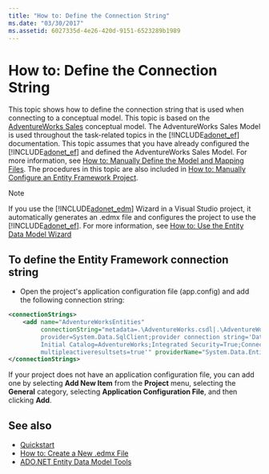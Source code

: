 ```yaml
---
title: "How to: Define the Connection String"
ms.date: "03/30/2017"
ms.assetid: 6027335d-4e26-420d-9151-6523289b1989
---
```

# How to: Define the Connection String

This topic shows how to define the connection string that is used when connecting to a conceptual model. This topic is based on the [AdventureWorks Sales](https://docs.microsoft.com/previous-versions/dotnet/netframework-4.0/bb387147(v=vs.100)) conceptual model. The AdventureWorks Sales Model is used throughout the task-related topics in the [!INCLUDE[adonet_ef](../../../../../includes/adonet-ef-md.md)] documentation. This topic assumes that you have already configured the [!INCLUDE[adonet_ef](../../../../../includes/adonet-ef-md.md)] and defined the AdventureWorks Sales Model. For more information, see [How to: Manually Define the Model and Mapping Files](https://docs.microsoft.com/previous-versions/dotnet/netframework-4.0/bb399785(v=vs.100)). The procedures in this topic are also included in [How to: Manually Configure an Entity Framework Project](https://docs.microsoft.com/previous-versions/dotnet/netframework-4.0/bb738546(v=vs.100)).

> [!NOTE]
> If you use the [!INCLUDE[adonet_edm](../../../../../includes/adonet-edm-md.md)] Wizard in a Visual Studio project, it automatically generates an .edmx file and configures the project to use the [!INCLUDE[adonet_ef](../../../../../includes/adonet-ef-md.md)]. For more information, see [How to: Use the Entity Data Model Wizard](https://docs.microsoft.com/previous-versions/dotnet/netframework-4.0/bb738677(v=vs.100))

## To define the Entity Framework connection string

- Open the project's application configuration file (app.config) and add the following connection string:

```xml
<connectionStrings>
    <add name="AdventureWorksEntities" 
         connectionString="metadata=.\AdventureWorks.csdl|.\AdventureWorks.ssdl|.\AdventureWorks.msl;
         provider=System.Data.SqlClient;provider connection string='Data Source=localhost;
         Initial Catalog=AdventureWorks;Integrated Security=True;Connection Timeout=60;
         multipleactiveresultsets=true'" providerName="System.Data.EntityClient" />
</connectionStrings>
```

If your project does not have an application configuration file, you can add one by selecting **Add New Item** from the **Project** menu, selecting the **General** category, selecting **Application Configuration File**, and then clicking **Add**.

## See also

- [Quickstart](https://docs.microsoft.com/previous-versions/dotnet/netframework-4.0/bb399182(v=vs.100))
- [How to: Create a New .edmx File](https://docs.microsoft.com/previous-versions/dotnet/netframework-4.0/cc716703(v=vs.100))
- [ADO.NET Entity Data Model  Tools](https://docs.microsoft.com/previous-versions/dotnet/netframework-4.0/bb399249(v=vs.100))
